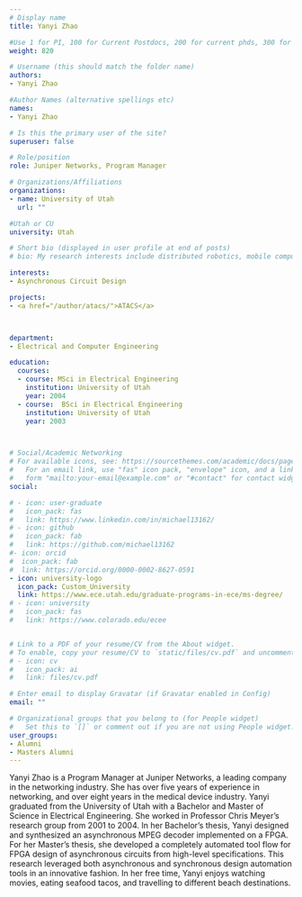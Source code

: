 ```yaml
---
# Display name
title: Yanyi Zhao

#Use 1 for PI, 100 for Current Postdocs, 200 for current phds, 300 for current masters, 400 for current undergrads, 800 for alum postdocs, 810 for alum phds, 820 for alum masters, and 830 for alum undergrads
weight: 820

# Username (this should match the folder name)
authors:
- Yanyi Zhao

#Author Names (alternative spellings etc)
names:
- Yanyi Zhao

# Is this the primary user of the site?
superuser: false

# Role/position
role: Juniper Networks, Program Manager

# Organizations/Affiliations
organizations:
- name: University of Utah
  url: ""

#Utah or CU
university: Utah

# Short bio (displayed in user profile at end of posts)
# bio: My research interests include distributed robotics, mobile computing and programmable matter.

interests:
- Asynchronous Circuit Design

projects:
- <a href="/author/atacs/">ATACS</a>



department:
- Electrical and Computer Engineering

education:
  courses:
  - course: MSci in Electrical Engineering
    institution: University of Utah
    year: 2004
  - course:  BSci in Electrical Engineering
    institution: University of Utah
    year: 2003



# Social/Academic Networking
# For available icons, see: https://sourcethemes.com/academic/docs/page-builder/#icons
#   For an email link, use "fas" icon pack, "envelope" icon, and a link in the
#   form "mailto:your-email@example.com" or "#contact" for contact widget.
social:

# - icon: user-graduate
#   icon_pack: fas
#   link: https://www.linkedin.com/in/michael13162/
# - icon: github
#   icon_pack: fab
#   link: https://github.com/michael13162
#- icon: orcid
#  icon_pack: fab
#  link: https://orcid.org/0000-0002-8627-0591
- icon: university-logo
  icon_pack: Custom_University
  link: https://www.ece.utah.edu/graduate-programs-in-ece/ms-degree/
# - icon: university
#   icon_pack: fas
#   link: https://www.colorado.edu/ecee


# Link to a PDF of your resume/CV from the About widget.
# To enable, copy your resume/CV to `static/files/cv.pdf` and uncomment the lines below.
# - icon: cv
#   icon_pack: ai
#   link: files/cv.pdf

# Enter email to display Gravatar (if Gravatar enabled in Config)
email: ""

# Organizational groups that you belong to (for People widget)
#   Set this to `[]` or comment out if you are not using People widget.
user_groups:
- Alumni
- Masters Alumni
---
```


Yanyi Zhao is a Program Manager at Juniper Networks, a leading company in the networking industry.  She has over five years of experience in networking, and over eight years in the medical device industry.  Yanyi graduated from the University of Utah with a Bachelor and Master of Science in Electrical Engineering.  She worked in Professor Chris Meyer’s research group from 2001 to 2004.  In her Bachelor’s thesis, Yanyi designed and synthesized an asynchronous MPEG decoder implemented on a FPGA.  For her Master’s thesis, she developed a completely automated tool flow for FPGA design of asynchronous circuits from high-level specifications.  This research leveraged both asynchronous and synchronous design automation tools in an innovative fashion.  In her free time, Yanyi enjoys watching movies, eating seafood tacos, and travelling to different beach destinations. 